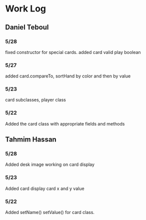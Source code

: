 # Work Log

## Daniel Teboul

### 5/28

fixed constructor for special cards. added card valid play boolean

### 5/27

added card.compareTo, sortHand by color and then by value

### 5/23

card subclasses, player class

### 5/22

Added the card class with appropriate fields and methods

## Tahmim Hassan

### 5/28

Added desk image working on card display

### 5/23

Added card display card x and y value

### 5/22

Added setName() setValue() for card class.


